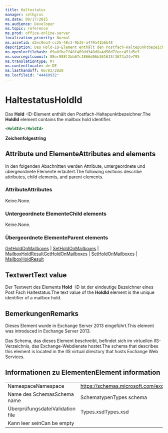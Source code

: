 ```yaml
---
title: Haltestatus
manager: sethgros
ms.date: 09/17/2015
ms.audience: Developer
ms.topic: reference
ms.prod: office-online-server
localization_priority: Normal
ms.assetid: d2ec9ea4-cc25-48c3-9b35-a479a41b6b48
description: Das Hold-ID-Element enthält den Postfach-Haltepunktbezeichner.
ms.openlocfilehash: 09a8fbe7f48f409dd340d8a4d56d7feec451d5e5
ms.sourcegitcommit: 88ec988f2bb67c1866d06b361615f3674a24e795
ms.translationtype: MT
ms.contentlocale: de-DE
ms.lasthandoff: 06/03/2020
ms.locfileid: "44460932"
---
```

# <a name="holdid"></a><span data-ttu-id="e7f94-103">Haltestatus</span><span class="sxs-lookup"><span data-stu-id="e7f94-103">HoldId</span></span>

<span data-ttu-id="e7f94-104">Das **Hold** -ID-Element enthält den Postfach-Haltepunktbezeichner.</span><span class="sxs-lookup"><span data-stu-id="e7f94-104">The **HoldId** element contains the mailbox hold identifier.</span></span> 
  
```XML
<HoldId></HoldId>
```

 <span data-ttu-id="e7f94-105">**Zeichenfolge**</span><span class="sxs-lookup"><span data-stu-id="e7f94-105">**string**</span></span>
## <a name="attributes-and-elements"></a><span data-ttu-id="e7f94-106">Attribute und Elemente</span><span class="sxs-lookup"><span data-stu-id="e7f94-106">Attributes and elements</span></span>

<span data-ttu-id="e7f94-107">In den folgenden Abschnitten werden Attribute, untergeordnete und übergeordnete Elemente erläutert.</span><span class="sxs-lookup"><span data-stu-id="e7f94-107">The following sections describe attributes, child elements, and parent elements.</span></span>
  
### <a name="attributes"></a><span data-ttu-id="e7f94-108">Attribute</span><span class="sxs-lookup"><span data-stu-id="e7f94-108">Attributes</span></span>

<span data-ttu-id="e7f94-109">Keine.</span><span class="sxs-lookup"><span data-stu-id="e7f94-109">None.</span></span>
  
### <a name="child-elements"></a><span data-ttu-id="e7f94-110">Untergeordnete Elemente</span><span class="sxs-lookup"><span data-stu-id="e7f94-110">Child elements</span></span>

<span data-ttu-id="e7f94-111">Keine.</span><span class="sxs-lookup"><span data-stu-id="e7f94-111">None.</span></span>
  
### <a name="parent-elements"></a><span data-ttu-id="e7f94-112">Übergeordnete Elemente</span><span class="sxs-lookup"><span data-stu-id="e7f94-112">Parent elements</span></span>

<span data-ttu-id="e7f94-113">[GetHoldOnMailboxes](getholdonmailboxes.md)  |  [SetHoldOnMailboxes](setholdonmailboxes.md)  |  [MailboxHoldResult](mailboxholdresult.md)</span><span class="sxs-lookup"><span data-stu-id="e7f94-113">[GetHoldOnMailboxes](getholdonmailboxes.md) | [SetHoldOnMailboxes](setholdonmailboxes.md) | [MailboxHoldResult](mailboxholdresult.md)</span></span>
  
## <a name="text-value"></a><span data-ttu-id="e7f94-114">Textwert</span><span class="sxs-lookup"><span data-stu-id="e7f94-114">Text value</span></span>

<span data-ttu-id="e7f94-115">Der Textwert des Elements **Hold** -ID ist der eindeutige Bezeichner eines Post Fach Haltestatus.</span><span class="sxs-lookup"><span data-stu-id="e7f94-115">The text value of the **HoldId** element is the unique identifier of a mailbox hold.</span></span> 
  
## <a name="remarks"></a><span data-ttu-id="e7f94-116">Bemerkungen</span><span class="sxs-lookup"><span data-stu-id="e7f94-116">Remarks</span></span>

<span data-ttu-id="e7f94-117">Dieses Element wurde in Exchange Server 2013 eingeführt.</span><span class="sxs-lookup"><span data-stu-id="e7f94-117">This element was introduced in Exchange Server 2013.</span></span>
  
<span data-ttu-id="e7f94-118">Das Schema, das dieses Element beschreibt, befindet sich im virtuellen IIS-Verzeichnis, das Exchange-Webdienste hostet.</span><span class="sxs-lookup"><span data-stu-id="e7f94-118">The schema that describes this element is located in the IIS virtual directory that hosts Exchange Web Services.</span></span>
  
## <a name="element-information"></a><span data-ttu-id="e7f94-119">Informationen zu Elementen</span><span class="sxs-lookup"><span data-stu-id="e7f94-119">Element information</span></span>

|||
|:-----|:-----|
|<span data-ttu-id="e7f94-120">Namespace</span><span class="sxs-lookup"><span data-stu-id="e7f94-120">Namespace</span></span>  <br/> |https://schemas.microsoft.com/exchange/services/2006/types  <br/> |
|<span data-ttu-id="e7f94-121">Name des Schemas</span><span class="sxs-lookup"><span data-stu-id="e7f94-121">Schema name</span></span>  <br/> |<span data-ttu-id="e7f94-122">Schematypen</span><span class="sxs-lookup"><span data-stu-id="e7f94-122">Types schema</span></span>  <br/> |
|<span data-ttu-id="e7f94-123">Überprüfungsdatei</span><span class="sxs-lookup"><span data-stu-id="e7f94-123">Validation file</span></span>  <br/> |<span data-ttu-id="e7f94-124">Types.xsd</span><span class="sxs-lookup"><span data-stu-id="e7f94-124">Types.xsd</span></span>  <br/> |
|<span data-ttu-id="e7f94-125">Kann leer sein</span><span class="sxs-lookup"><span data-stu-id="e7f94-125">Can be empty</span></span>  <br/> ||
   

